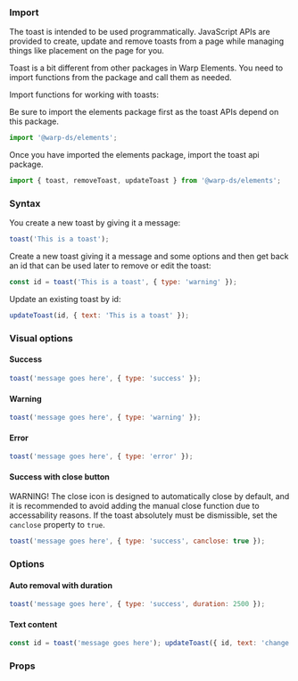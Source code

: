 ### Import 

The toast is intended to be used programmatically. JavaScript APIs are provided to create, update and remove toasts from a page while managing things like placement on the page for you.

Toast is a bit different from other packages in Warp Elements. You need to import functions from the package and call them as needed.

Import functions for working with toasts:

Be sure to import the elements package first as the toast APIs depend on this package.

```js
import '@warp-ds/elements';
```

Once you have imported the elements package, import the toast api package.

```js
import { toast, removeToast, updateToast } from '@warp-ds/elements';
```

### Syntax
You create a new toast by giving it a message:

```js
toast('This is a toast');
```

Create a new toast giving it a message and some options and then get back an id that can be used later to remove or edit the toast:

```js
const id = toast('This is a toast', { type: 'warning' });
```

Update an existing toast by id:

```js
updateToast(id, { text: 'This is a toast' });
```

### Visual options

#### Success

```js
toast('message goes here', { type: 'success' });
```

#### Warning

```js
toast('message goes here', { type: 'warning' });
```

#### Error

```js
toast('message goes here', { type: 'error' });
```

#### Success with close button
WARNING! The close icon is designed to automatically close by default, and it is recommended to avoid adding the manual close function due to accessability reasons. If the toast absolutely must be dismissible, set the `canclose` property to `true`.

```js
toast('message goes here', { type: 'success', canclose: true });
```

### Options

#### Auto removal with duration

```js
toast('message goes here', { type: 'success', duration: 2500 });
```

#### Text content

```js
const id = toast('message goes here'); updateToast({ id, text: 'change the message' });
```

### Props

<api-table type="elements" component="Toast" />
